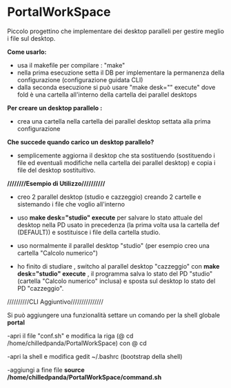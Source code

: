 # PortalWorkSpace

Piccolo progettino che implementare dei desktop paralleli per gestire meglio i file sul desktop.

**Come usarlo:**
- usa il makefile per compilare : "make"
- nella prima esecuzione setta il DB per implementare la permanenza della configurazione (configurazione guidata CLI)
- dalla seconda esecuzione si può usare "make desk="<fold>" execute" dove fold è una cartella all'interno della cartella dei parallel desktops

**Per creare un desktop parallelo :**
- crea una cartella nella cartella dei parallel desktop settata alla prima configurazione

**Che succede quando carico un desktop parallelo?**
- semplicemente aggiorna il desktop che sta sostituendo (sostituendo i file ed eventuali modifiche nella cartella dei parallel desktop) e copia i file 
  del desktop sostituitivo.
  
**////////Esempio di Utilizzo//////////**

- creo 2 parallel desktop (studio e cazzeggio) creando 2 cartelle e sistemando i file che voglio all'interno

- uso **make desk="studio" execute** per salvare lo stato attuale del desktop nella PD usato in precedenza (la prima volta usa la cartella def (DEFAULT))
  e sostituisce i file della cartella studio.
  
- uso normalmente il parallel desktop "studio" (per esempio creo una cartella "Calcolo numerico")

- ho finito di studiare , switcho al parallel desktop "cazzeggio" con **make desk="studio" execute** , il programma salva lo stato del PD "studio" (cartella "Calcolo numerico" inclusa) e sposta sul desktop lo stato del PD "cazzeggio".


//////////CLI Aggiuntivo///////////////

Si può aggiungere una funzionalità settare un comando per la shell globale **portal** <parallel desktop>
  
  -apri il file "conf.sh" e modifica la riga (@ cd /home/chilledpanda/PortalWorkSpace) con 
   @ cd <PATH DELLA DIRECTORY DI PARALLEL DESKTOPS>
  
  -apri la shell e modifica gedit ~/.bashrc (bootstrap della shell)
  
  -aggiungi a fine file **source /home/chilledpanda/PortalWorkSpace/command.sh**
  
  


  
  
